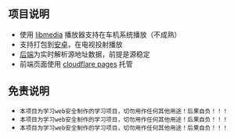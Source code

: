 ## 项目说明
- 使用 [libmedia](https://github.com/zhaohappy/libmedia) 播放器支持在车机系统播放（不成熟）
- 支持打包到[安卓](https://github.com/airplayTV/airplayTV-android)，在电视投射播放
- [后端](https://github.com/airplayTV/api)为实时解析源地址数据，前提是源稳定
- 前端页面使用 [cloudflare pages](https://pages.cloudflare.com/) 托管

## 免责说明
- `本项目为学习web安全制作的学习项目，切勿用作任何其他用途！后果自负！！！`
- `本项目为学习web安全制作的学习项目，切勿用作任何其他用途！后果自负！！！`
- `本项目为学习web安全制作的学习项目，切勿用作任何其他用途！后果自负！！！`

